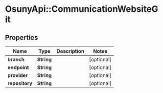 # OsunyApi::CommunicationWebsiteGit

## Properties
Name | Type | Description | Notes
------------ | ------------- | ------------- | -------------
**branch** | **String** |  | [optional] 
**endpoint** | **String** |  | [optional] 
**provider** | **String** |  | [optional] 
**repository** | **String** |  | [optional] 


